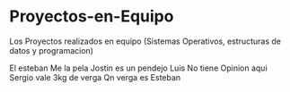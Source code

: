 # Proyectos-en-Equipo

Los Proyectos realizados en equipo (Sistemas Operativos, estructuras de datos y programacion)

El esteban Me la pela
Jostin es un pendejo
Luis No tiene Opinion aqui
Sergio vale 3kg de verga
Qn verga es Esteban